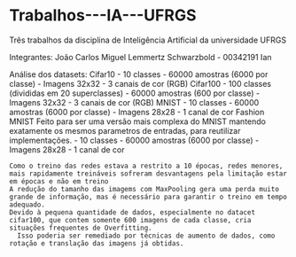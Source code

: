 # Trabalhos---IA---UFRGS
Três trabalhos da disciplina de Inteligência Artificial da universidade UFRGS

Integrantes:
João Carlos
Miguel Lemmertz Schwarzbold - 00342191
Ian


Análise dos datasets:
  Cifar10
    - 10 classes
    - 60000 amostras (6000 por classe)
    - Imagens 32x32
    - 3 canais de cor (RGB)
  Cifar100
    - 100 classes (divididas em 20 superclasses)
    - 60000 amostras (600 por classe) 
    - Imagens 32x32
    - 3 canais de cor (RGB)
  MNIST
    - 10 classes
    - 60000 amostras (6000 por classe)
    - Imagens 28x28
    - 1 canal de cor
  Fashion MNIST
    Feito para ser uma versão mais complexa do MNIST mantendo exatamente os mesmos parametros de entradas, para reutilizar implementações.
    - 10 classes
    - 60000 amostras (6000 por classe)
    - Imagens 28x28
    - 1 canal de cor

    Como o treino das redes estava a restrito a 10 épocas, redes menores, mais rapidamente treináveis sofreram desvantagens pela limitação estar em épocas e não em treino
    A redução do tamanho das imagems com MaxPooling gera uma perda muito grande de informação, mas é necessário para garantir o treino em tempo adequado.
    Devido à pequena quantidade de dados, especialmente no datacet cifar100, que contem somente 600 imagens de cada classe, cria situações frequentes de Overfitting.
      Isso poderia ser remediado por técnicas de aumento de dados, como rotação e translação das imagens já obtidas.
